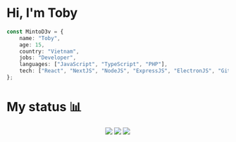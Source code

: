 # Hi, I'm Toby

```ts
const MintoD3v = {
    name: "Toby",
    age: 15,
    country: "Vietnam",
    jobs: "Developer",
    languages: ["JavaScript", "TypeScript", "PHP"],
    tech: ["React", "NextJS", "NodeJS", "ExpressJS", "ElectronJS", "Git", "Deno"]
};
```

# My status :bar_chart:

<p align="center">
    <img src="https://github-profile-summary-cards.vercel.app/api/cards/profile-details?username=MintoD3v&theme=dracula" />
    <img src="https://github-profile-summary-cards.vercel.app/api/cards/stats?username=MintoD3v&theme=dracula" />
    <img src="https://github-profile-summary-cards.vercel.app/api/cards/most-commit-language?username=MintoD3v&theme=dracula" />
</p>
